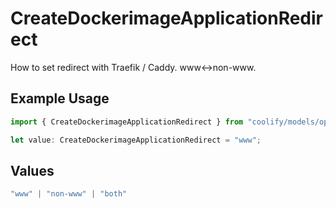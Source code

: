 # CreateDockerimageApplicationRedirect

How to set redirect with Traefik / Caddy. www<->non-www.

## Example Usage

```typescript
import { CreateDockerimageApplicationRedirect } from "coolify/models/operations";

let value: CreateDockerimageApplicationRedirect = "www";
```

## Values

```typescript
"www" | "non-www" | "both"
```